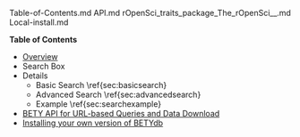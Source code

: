 Table-of-Contents.md
API.md
rOpenSci_traits_package_The_rOpenSci__.md
Local-install.md

**Table of Contents**

* [Overview](introduction.md)
 * Search Box
 * Details
      * Basic Search \ref{sec:basicsearch}
      * Advanced Search \ref{sec:advancedsearch}
      * Example \ref{sec:searchexample}
* [BETY API for URL-based Queries and Data Download](API.md)
* [Installing your own version of BETYdb](Local-install.md)


  